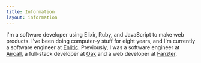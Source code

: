 ```yaml
---
title: Information
layout: information
---
```


I'm a software developer using Elixir, Ruby, and JavaScript to make web products. I've been doing computer-y stuff for eight years, and I'm currently a software engineer at [Enlitic](https://www.enlitic.com/). Previously, I was a software engineer at [Aircall](https://aircall.io), a full-stack developer at [Oak](https://oak.is) and a web developer at [Fanzter](https://en.wikipedia.org/wiki/Fanzter).
